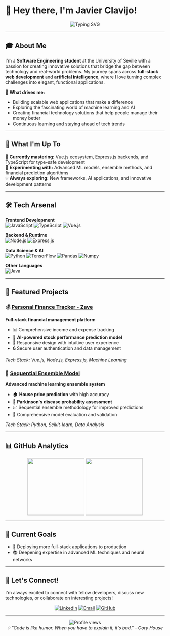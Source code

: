 
# 👋 Hey there, I'm Javier Clavijo!

<div align="center">
  <img src="https://readme-typing-svg.herokuapp.com?font=Fira+Code&pause=1000&color=4FC08D&center=true&vCenter=true&width=435&lines=Software+Engineering+Student;Full-Stack+Developer;AI+%26+ML+Enthusiast" alt="Typing SVG" />
</div>

---

## 🎓 About Me

I'm a **Software Engineering student** at the University of Seville with a passion for creating innovative solutions that bridge the gap between technology and real-world problems. My journey spans across **full-stack web development** and **artificial intelligence**, where I love turning complex challenges into elegant, functional applications.

🌟 **What drives me:**
- Building scalable web applications that make a difference
- Exploring the fascinating world of machine learning and AI
- Creating financial technology solutions that help people manage their money better
- Continuous learning and staying ahead of tech trends

---

## 🚀 What I'm Up To

🌱 **Currently mastering:** Vue.js ecosystem, Express.js backends, and TypeScript for type-safe development  
🔬 **Experimenting with:** Advanced ML models, ensemble methods, and financial prediction algorithms  
💡 **Always exploring:** New frameworks, AI applications, and innovative development patterns

---

## 🛠️ Tech Arsenal

**Frontend Development**  
![JavaScript](https://img.shields.io/badge/-JavaScript-F7DF1E?style=for-the-badge&logo=javascript&logoColor=black)
![TypeScript](https://img.shields.io/badge/-TypeScript-3178C6?style=for-the-badge&logo=typescript&logoColor=white)
![Vue.js](https://img.shields.io/badge/-Vue.js-4FC08D?style=for-the-badge&logo=vue.js&logoColor=white)

**Backend & Runtime**  
![Node.js](https://img.shields.io/badge/-Node.js-339933?style=for-the-badge&logo=node.js&logoColor=white)
![Express.js](https://img.shields.io/badge/-Express.js-000000?style=for-the-badge&logo=express&logoColor=white)

**Data Science & AI**  
![Python](https://img.shields.io/badge/-Python-3776AB?style=for-the-badge&logo=python&logoColor=white)
![TensorFlow](https://img.shields.io/badge/-TensorFlow-FF6F00?style=for-the-badge&logo=tensorflow&logoColor=white)
![Pandas](https://img.shields.io/badge/-Pandas-150458?style=for-the-badge&logo=pandas&logoColor=white)
![Numpy](https://img.shields.io/badge/-Numpy-a2d2ff?style=for-the-badge&logo=numpy&logoColor=white)

**Other Languages**  
![Java](https://img.shields.io/badge/-Java-ED8B00?style=for-the-badge&logo=openjdk&logoColor=white)

---

## 🌟 Featured Projects

### 💰 [Personal Finance Tracker - Zave](https://github.com/Javclamar/Zave-finance-app)
**Full-stack financial management platform**
- 📊 Comprehensive income and expense tracking
- 🤖 **AI-powered stock performance prediction model**
- 📱 Responsive design with intuitive user experience
- 🔒 Secure user authentication and data management

*Tech Stack: Vue.js, Node.js, Express.js, Machine Learning*

### 🧠 [Sequential Ensemble Model](https://github.com/Javclamar/Ensamble-Secuencial-de-Modelos)
**Advanced machine learning ensemble system**
- 🏠 **House price prediction** with high accuracy
- 🏥 **Parkinson's disease probability assessment**
- 📈 Sequential ensemble methodology for improved predictions
- 🔬 Comprehensive model evaluation and validation

*Tech Stack: Python, Scikit-learn, Data Analysis*

---

## 📊 GitHub Analytics

<div align="center">
  <img height="180em" src="https://github-readme-stats.vercel.app/api?username=Javclamar&show_icons=true&theme=tokyonight&include_all_commits=true&count_private=true"/>
  <img height="180em" src="https://github-readme-stats.vercel.app/api/top-langs/?username=Javclamar&layout=compact&langs_count=8&theme=tokyonight"/>
</div>

---

## 🎯 Current Goals

- 🚀 Deploying more full-stack applications to production
- 📚 Deepening expertise in advanced ML techniques and neural networks

---

## 🤝 Let's Connect!

I'm always excited to connect with fellow developers, discuss new technologies, or collaborate on interesting projects!

<div align="center">

[![LinkedIn](https://img.shields.io/badge/-LinkedIn-0077B5?style=for-the-badge&logo=linkedin&logoColor=white)](https://www.linkedin.com/in/javier-clavijo-martinez)
[![Email](https://img.shields.io/badge/-Email-D14836?style=for-the-badge&logo=gmail&logoColor=white)](mailto:javier.clavi04@gmail.com)
[![GitHub](https://img.shields.io/badge/-GitHub-181717?style=for-the-badge&logo=github&logoColor=white)](https://github.com/Javclamar)

</div>

---

<div align="center">
  <img src="https://komarev.com/ghpvc/?username=Javclamar&color=blueviolet&style=for-the-badge" alt="Profile views" />
</div>

<div align="center">
  <i>💡 "Code is like humor. When you have to explain it, it's bad." - Cory House</i>
</div>
